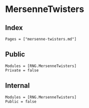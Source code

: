 # MersenneTwisters

## Index

```@index
Pages = ["mersenne-twisters.md"]
```

## Public
```@autodocs
Modules = [RNG.MersenneTwisters]
Private = false
```

## Internal
```@autodocs
Modules = [RNG.MersenneTwisters]
Public = false
```
